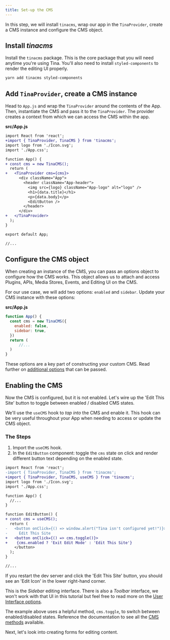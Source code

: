 ```yaml
---
title: Set-up the CMS
---
```


In this step, we will install `tinacms`, wrap our app in the `TinaProvider`, create a CMS instance and configure the CMS object.

## Install _tinacms_

Install the `tinacms` package. This is the core package that you will need anytime you're using Tina. You'll also need to install `styled-components` to render the editing UI properly.

```bash
yarn add tinacms styled-components
```

## Add `TinaProvider`, create a CMS instance

Head to `App.js` and wrap the `TinaProvider` around the contents of the App. Then, instantiate the CMS and pass it to the `TinaProvider`. The provider creates a context from which we can access the CMS within the app.

**src/App.js**

```diff
import React from 'react';
+import { TinaProvider, TinaCMS } from 'tinacms';
import logo from './Icon.svg';
import './App.css';

function App() {
+ const cms = new TinaCMS();
  return (
+   <TinaProvider cms={cms}>
      <div className="App">
        <header className="App-header">
          <img src={logo} className="App-logo" alt="logo" />
          <h1>{data.title}</h1>
          <p>{data.body}</p>
          <EditButton />
        </header>
      </div>
+   </TinaProvider>
  );
}

export default App;

//...
```

## Configure the CMS object

When creating an instance of the CMS, you can pass an options object to configure how the CMS works. This object allows us to attach and access Plugins, APIs, Media Stores, Events, and Editing UI on the CMS.

For our use case, we will add two options: `enabled` and `sidebar`. Update your CMS instance with these options:

**src/App.js**

```js
function App() {
  const cms = new TinaCMS({
    enabled: false,
    sidebar: true,
  })
  return (
      //...
  )
}
```

These options are a key part of constructing your custom CMS. Read further on [additional options](/docs/cms#cms-configuration) that can be passed.

## Enabling the CMS

Now the CMS is configured, but it is not enabled. Let's wire up the 'Edit This Site' button to toggle between enabled / disabled CMS states.

We'll use the `useCMS` hook to _tap into_ the CMS and enable it. This hook can be very useful throughout your App when needing to access or update the CMS object.

### The Steps

1. Import the `useCMS` hook.
2. In the `EditButton` component: toggle the `cms` state on click and render different button text depending on the enabled state.

```diff
import React from 'react';
-import { TinaProvider, TinaCMS } from 'tinacms';
+import { TinaProvider, TinaCMS, useCMS } from 'tinacms';
import logo from './Icon.svg';
import './App.css';

function App() {
  //...
}

function EditButton() {
+ const cms = useCMS();
  return (
-   <button onClick={() => window.alert("Tina isn't configured yet!")}>
-     Edit This Site
+   <button onClick={() => cms.toggle()}>
+    {cms.enabled ? 'Exit Edit Mode' : 'Edit This Site'}
    </button>
  );
}

//...
```

If you restart the dev server and click the 'Edit This Site' button, you should see an 'Edit Icon' in the lower right-hand corner.

This is the _Sidebar_ editing interface. There is also a _Toolbar_ interface, we won't work with that UI in this tutorial but feel free to read more on the [User Interface options](/docs/ui).

The example above uses a helpful method, `cms.toggle`, to switch between enabled/disabled states. Reference the documentation to see all the [CMS methods](/docs/cms) available.

<!-- TODO: create CMS methods documentation and update this link -->

Next, let's look into creating forms for editing content.
